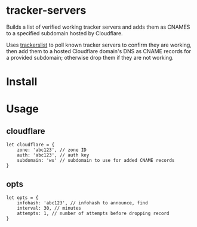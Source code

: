 # tracker-servers
Builds a list of verified working tracker servers and adds them as CNAMES to a specified subdomain hosted by Cloudflare.

Uses [trackerslist](https://github.com/ngosang/trackerslist) to poll known tracker servers to confirm they are working, then add them to a hosted Cloudflare domain's DNS as CNAME records for a provided subdomain; otherwise drop them if they are not working.

# Install

# Usage

## cloudflare
```
let cloudflare = {
    zone: 'abc123', // zone ID
    auth: 'abc123', // auth key
    subdomain: 'ws' // subdomain to use for added CNAME records
}
```

## opts
```
let opts = {
    infohash: 'abc123', // infohash to announce, find
    interval: 30, // minutes
    attempts: 1, // number of attempts before dropping record
}
```
